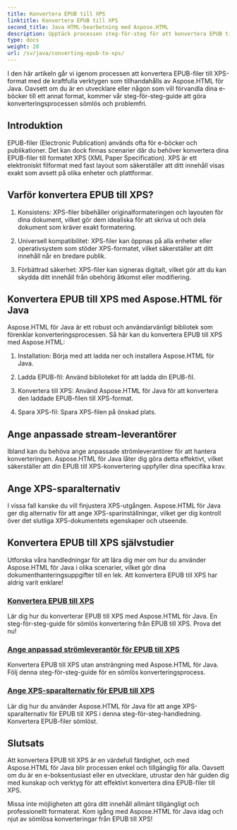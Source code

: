 ```yaml
---
title: Konvertera EPUB till XPS
linktitle: Konvertera EPUB till XPS
second_title: Java HTML-bearbetning med Aspose.HTML
description: Upptäck processen steg-för-steg för att konvertera EPUB till XPS med Aspose.HTML Java. Lär dig att ange anpassade strömleverantörer och XPS-sparalternativ för konverteringar.
type: docs
weight: 28
url: /sv/java/converting-epub-to-xps/
---
```


I den här artikeln går vi igenom processen att konvertera EPUB-filer till XPS-format med de kraftfulla verktygen som tillhandahålls av Aspose.HTML för Java. Oavsett om du är en utvecklare eller någon som vill förvandla dina e-böcker till ett annat format, kommer vår steg-för-steg-guide att göra konverteringsprocessen sömlös och problemfri.

## Introduktion

EPUB-filer (Electronic Publication) används ofta för e-böcker och publikationer. Det kan dock finnas scenarier där du behöver konvertera dina EPUB-filer till formatet XPS (XML Paper Specification). XPS är ett elektroniskt filformat med fast layout som säkerställer att ditt innehåll visas exakt som avsett på olika enheter och plattformar.

## Varför konvertera EPUB till XPS?

1. Konsistens: XPS-filer bibehåller originalformateringen och layouten för dina dokument, vilket gör dem idealiska för att skriva ut och dela dokument som kräver exakt formatering.

2. Universell kompatibilitet: XPS-filer kan öppnas på alla enheter eller operativsystem som stöder XPS-formatet, vilket säkerställer att ditt innehåll når en bredare publik.

3. Förbättrad säkerhet: XPS-filer kan signeras digitalt, vilket gör att du kan skydda ditt innehåll från obehörig åtkomst eller modifiering.

## Konvertera EPUB till XPS med Aspose.HTML för Java

Aspose.HTML för Java är ett robust och användarvänligt bibliotek som förenklar konverteringsprocessen. Så här kan du konvertera EPUB till XPS med Aspose.HTML:

1. Installation: Börja med att ladda ner och installera Aspose.HTML för Java.

2. Ladda EPUB-fil: Använd biblioteket för att ladda din EPUB-fil.

3. Konvertera till XPS: Använd Aspose.HTML för Java för att konvertera den laddade EPUB-filen till XPS-format.

4. Spara XPS-fil: Spara XPS-filen på önskad plats.

## Ange anpassade stream-leverantörer

Ibland kan du behöva ange anpassade strömleverantörer för att hantera konverteringen. Aspose.HTML för Java låter dig göra detta effektivt, vilket säkerställer att din EPUB till XPS-konvertering uppfyller dina specifika krav.

## Ange XPS-sparalternativ

I vissa fall kanske du vill finjustera XPS-utgången. Aspose.HTML för Java ger dig alternativ för att ange XPS-sparinställningar, vilket ger dig kontroll över det slutliga XPS-dokumentets egenskaper och utseende.

## Konvertera EPUB till XPS självstudier
Utforska våra handledningar för att lära dig mer om hur du använder Aspose.HTML för Java i olika scenarier, vilket gör dina dokumenthanteringsuppgifter till en lek. Att konvertera EPUB till XPS har aldrig varit enklare!
### [Konvertera EPUB till XPS](./convert-epub-to-xps/)
Lär dig hur du konverterar EPUB till XPS med Aspose.HTML för Java. En steg-för-steg-guide för sömlös konvertering från EPUB till XPS. Prova det nu!
### [Ange anpassad strömleverantör för EPUB till XPS](./convert-epub-to-xps-specify-custom-stream-provider/)
Konvertera EPUB till XPS utan ansträngning med Aspose.HTML för Java. Följ denna steg-för-steg-guide för en sömlös konverteringsprocess.
### [Ange XPS-sparalternativ för EPUB till XPS](./convert-epub-to-xps-specify-xps-save-options/)
Lär dig hur du använder Aspose.HTML för Java för att ange XPS-sparalternativ för EPUB till XPS i denna steg-för-steg-handledning. Konvertera EPUB-filer sömlöst.

## Slutsats

Att konvertera EPUB till XPS är en värdefull färdighet, och med Aspose.HTML för Java blir processen enkel och tillgänglig för alla. Oavsett om du är en e-boksentusiast eller en utvecklare, utrustar den här guiden dig med kunskap och verktyg för att effektivt konvertera dina EPUB-filer till XPS.

Missa inte möjligheten att göra ditt innehåll allmänt tillgängligt och professionellt formaterat. Kom igång med Aspose.HTML för Java idag och njut av sömlösa konverteringar från EPUB till XPS!